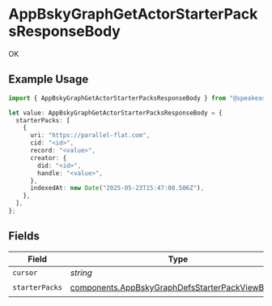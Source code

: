 # AppBskyGraphGetActorStarterPacksResponseBody

OK

## Example Usage

```typescript
import { AppBskyGraphGetActorStarterPacksResponseBody } from "@speakeasy-sdks/bluesky/models/operations";

let value: AppBskyGraphGetActorStarterPacksResponseBody = {
  starterPacks: [
    {
      uri: "https://parallel-flat.com",
      cid: "<id>",
      record: "<value>",
      creator: {
        did: "<id>",
        handle: "<value>",
      },
      indexedAt: new Date("2025-05-23T15:47:08.506Z"),
    },
  ],
};
```

## Fields

| Field                                                                                                                | Type                                                                                                                 | Required                                                                                                             | Description                                                                                                          |
| -------------------------------------------------------------------------------------------------------------------- | -------------------------------------------------------------------------------------------------------------------- | -------------------------------------------------------------------------------------------------------------------- | -------------------------------------------------------------------------------------------------------------------- |
| `cursor`                                                                                                             | *string*                                                                                                             | :heavy_minus_sign:                                                                                                   | N/A                                                                                                                  |
| `starterPacks`                                                                                                       | [components.AppBskyGraphDefsStarterPackViewBasic](../../models/components/appbskygraphdefsstarterpackviewbasic.md)[] | :heavy_check_mark:                                                                                                   | N/A                                                                                                                  |